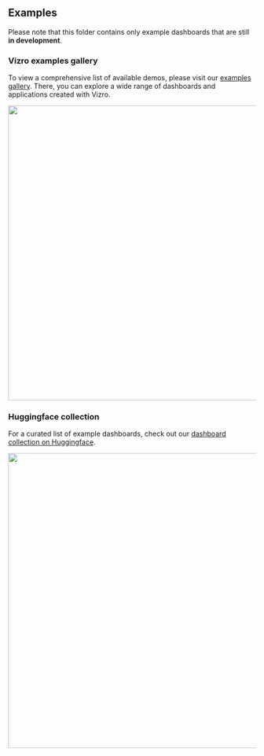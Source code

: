 ## Examples

Please note that this folder contains only example dashboards that are still **in development**.

### Vizro examples gallery

To view a comprehensive list of available demos, please visit our [examples gallery](http://vizro.mckinsey.com/).
There, you can explore a wide range of dashboards and applications created with Vizro.

<a href="http://vizro.mckinsey.com/">
<img src="https://raw.githubusercontent.com/mckinsey/vizro/tidy/remove-kpi-dashboard/.github/images/vizro_examples_gallery.png" width="600"/>
</a>


### Huggingface collection

For a curated list of example dashboards, check out our [dashboard collection on Huggingface](https://huggingface.co/collections/vizro/vizro-official-gallery-66697d414646eeac61eae6de).

<a href="https://huggingface.co/collections/vizro/vizro-official-gallery-66697d414646eeac61eae6de">
<img src="https://raw.githubusercontent.com/mckinsey/vizro/tidy/remove-kpi-dashboard/.github/images/huggingface_collection.png" width="600"/>
</a>
